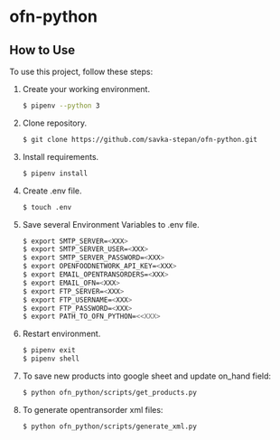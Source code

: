 # ofn-python

## How to Use

To use this project, follow these steps:

1. Create your working environment.
    
    ```sh
    $ pipenv --python 3
    ```

2. Clone repository.
    
    ```sh
    $ git clone https://github.com/savka-stepan/ofn-python.git
    ```

3. Install requirements.
    
    ```sh
    $ pipenv install
    ```

4. Create .env file.
    
    ```sh
    $ touch .env
    ```

5. Save several Environment Variables to .env file.
    
    ```sh
    $ export SMTP_SERVER=<XXX>
    $ export SMTP_SERVER_USER=<XXX>
    $ export SMTP_SERVER_PASSWORD=<XXX>
    $ export OPENFOODNETWORK_API_KEY=<XXX>
    $ export EMAIL_OPENTRANSORDERS=<XXX>
    $ export EMAIL_OFN=<XXX>
    $ export FTP_SERVER=<XXX>
    $ export FTP_USERNAME=<XXX>
    $ export FTP_PASSWORD=<XXX>
    $ export PATH_TO_OFN_PYTHON=<<XXX>
    ```

6. Restart environment.
    
    ```sh
    $ pipenv exit
    $ pipenv shell
    ```

7. To save new products into google sheet and update on_hand field:
    
    ```sh
    $ python ofn_python/scripts/get_products.py
    ```

8. To generate opentransorder xml files:
    
    ```sh
    $ python ofn_python/scripts/generate_xml.py
    ```